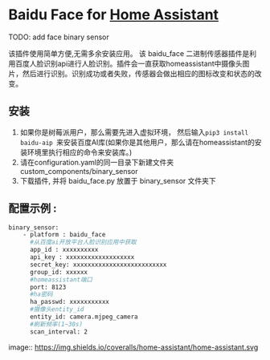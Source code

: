 # Baidu Face for [Home Assistant](https://home-assistant.io)
TODO: add face binary sensor 



该插件使用简单方便,无需多余安装应用。
该 baidu_face 二进制传感器插件是利用百度人脸识别api进行人脸识别。插件会一直获取homeassistant中摄像头图片，然后进行识别。识别成功或者失败，传感器会做出相应的图标改变和状态的改变。
    
## 安装
1) 如果你是树莓派用户，那么需要先进入虚拟环境， 然后输入```pip3 install baidu-aip ```来安装百度AI库(如果你是其他用户，那么请在homeassistant的安装环境里执行相应的命令来安装库。)
2) 请在configuration.yaml的同一目录下新建文件夹 custom_components/binary_sensor                              
3) 下载插件, 并将 baidu_face.py 放置于 binary_sensor 文件夹下

## 配置示例 :
```bash
binary_sensor:
    - platform : baidu_face
      #从百度ai开放平台人脸识别应用中获取
      app_id : xxxxxxxxxx
      api_key : xxxxxxxxxxxxxxxxxxx
      secret_key: xxxxxxxxxxxxxxxxxxxxxxxxxx
      group_id: xxxxxx
      #homeassistant端口
      port: 8123
      #ha密码
      ha_passwd: xxxxxxxxxxx
      #摄像头entity_id
      entity_id: camera.mjpeg_camera
      #刷新频率(1~30s)
      scan_interval: 2
```

image:: https://img.shields.io/coveralls/home-assistant/home-assistant.svg

